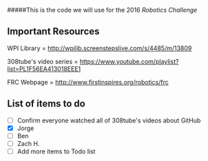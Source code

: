 #####This is the code we will use for the 2016 *Robotics Challenge*

Important Resources
-------------------

WPI Library = http://wpilib.screenstepslive.com/s/4485/m/13809

308tube's video series = https://www.youtube.com/playlist?list=PL1F56EA413018EEE1

FRC Webpage = http://www.firstinspires.org/robotics/frc

List of items to do
-------------------

- [ ] Confirm everyone watched all of 308tube's videos about GitHub
 - [X] Jorge
 - [ ] Ben
 - [ ] Zach H.
- [ ] Add more items to Todo list
